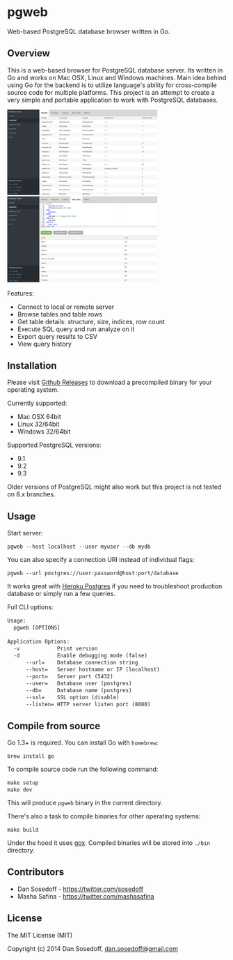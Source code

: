 # pgweb

Web-based PostgreSQL database browser written in Go.

## Overview

This is a web-based browser for PostgreSQL database server. Its written in Go
and works on Mac OSX, Linux and Windows machines. Main idea behind using Go for the backend
is to utilize language's ability for cross-compile source code for multiple platforms. 
This project is an attempt to create a very simple and portable application to work with 
PostgreSQL databases.

<img src="screenshots/browse.png" width="345px" />
<img src="screenshots/query.png" width="345px" />

Features:

- Connect to local or remote server
- Browse tables and table rows
- Get table details: structure, size, indices, row count
- Execute SQL query and run analyze on it
- Export query results to CSV
- View query history

## Installation

Please visit [Github Releases](https://github.com/sosedoff/pgweb/releases) to download a 
precompiled binary for your operating system.

Currently supported:

- Mac OSX 64bit
- Linux 32/64bit
- Windows 32/64bit

Supported PostgreSQL versions:

- 9.1
- 9.2
- 9.3

Older versions of PostgreSQL might also work but this project is not tested on 
8.x branches.

## Usage

Start server:

```
pgweb --host localhost --user myuser --db mydb
```

You can also specify a connection URI instead of individual flags:

```
pgweb --url postgres://user:password@host:port/database
```

It works great with [Heroku Postgres](https://postgres.heroku.com) if you need 
to troubleshoot production database or simply run a few queries.

Full CLI options:

```
Usage:
  pgweb [OPTIONS]

Application Options:
  -v            Print version
  -d            Enable debugging mode (false)
      --url=    Database connection string
      --host=   Server hostname or IP (localhost)
      --port=   Server port (5432)
      --user=   Database user (postgres)
      --db=     Database name (postgres)
      --ssl=    SSL option (disable)
      --listen= HTTP server listen port (8080)
```

## Compile from source

Go 1.3+ is required. You can install Go with `homebrew`:

```
brew install go
```

To compile source code run the following command:

```
make setup
make dev
```

This will produce `pgweb` binary in the current directory.

There's also a task to compile binaries for other operating systems:

```
make build
```

Under the hood it uses [gox](https://github.com/mitchellh/gox). Compiled binaries
will be stored into `./bin` directory.

## Contributors

- Dan Sosedoff - https://twitter.com/sosedoff
- Masha Safina - https://twitter.com/mashasafina

## License

The MIT License (MIT)

Copyright (c) 2014 Dan Sosedoff, <dan.sosedoff@gmail.com>
